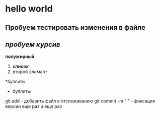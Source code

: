 # hello world

## Пробуем тестировать изменения в файле

## *пробуем курсив*

**полужирный**

 1. ***список***
 2. второй *элемент*

 *буллиты 
 * буллиты

git add - добавить файл к отслеживанию
git commit -m " " - фиксация версии
  еще раз 
  и еще раз 